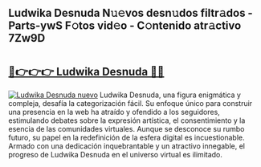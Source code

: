 ## Ludwika Desnuda N𝚞𝚎vos desn𝚞dos filtr𝚊dos - Parts-ywS F𝚘tos vid𝚎o - C𝚘ntenido atr𝚊ctivo 7Zw9D

# <h2><a href="http://mb9u1cj.tromn.icu/?c=Ludwika+Desnuda">🔗👉👉👉 Ludwika Desnuda 🔗🔗</a></h2>

[![Ludwika Desnuda nuevo](https://i.imgur.com/pEAQMta.gif)](http://mb9u1cj.tromn.icu/?c=Ludwika+Desnuda)
Ludwika Desnuda, una figura enigmática y compleja, desafía la categorización fácil. Su enfoque único para construir una presencia en la web ha atraído y ofendido a los seguidores, estimulando debates sobre la expresión artística, el consentimiento y la esencia de las comunidades virtuales. Aunque se desconoce su rumbo futuro, su papel en la redefinición de la esfera digital es incuestionable. Armado con una dedicación inquebrantable y un atractivo innegable, el progreso de Ludwika Desnuda en el universo virtual es ilimitado.
